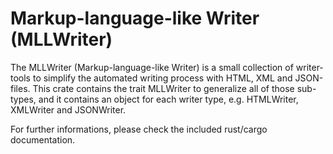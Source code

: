 # Markup-language-like Writer (MLLWriter)

The MLLWriter (Markup-language-like Writer) is a small collection of writer-tools to simplify the automated writing process with HTML, XML and JSON-files. This crate contains the trait MLLWriter to generalize all of those sub-types, and it contains an object for each writer type, e.g. HTMLWriter, XMLWriter and JSONWriter.

For further informations, please check the included rust/cargo documentation.